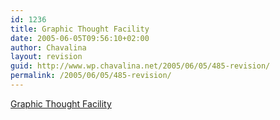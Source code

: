 ```yaml
---
id: 1236
title: Graphic Thought Facility
date: 2005-06-05T09:56:10+02:00
author: Chavalina
layout: revision
guid: http://www.wp.chavalina.net/2005/06/05/485-revision/
permalink: /2005/06/05/485-revision/
---
```

<a href="http://www.graphicthoughtfacility.com/index.html" target="_blank">Graphic Thought Facility</a>